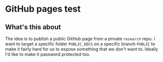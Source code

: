 # GitHub pages test

## What's this about

The idea is to publish a public GitHub page from a private `research` repo. I want to target a specific folder `PUBLIC_DOCS` on a specific branch `PUBLIC` to make it fairly hard for us to expose something that we don't want to. Ideally I'd like to make it password protected too.
